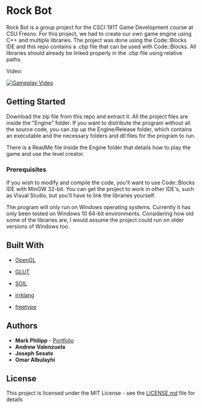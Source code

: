 # Rock Bot

Rock Bot is a group project for the CSCI 191T Game Development course at CSU Fresno. For this project, we had to create our own game engine using C++ and multiple libraries. The project was done using the Code::Blocks IDE and this repo contains a .cbp file that can be used with Code::Blocks. All libraries should already be linked properly in the .cbp file using relative paths.

Video:

[![Gameplay Video](https://img.youtube.com/vi/X5drQzdHJLY/0.jpg)](https://www.youtube.com/watch?v=X5drQzdHJLY)

## Getting Started

Download the zip file from this repo and extract it. All the project files are inside the "Engine" folder. If you want to distribute the program without all the source code, you can zip up the Engine/Release folder, which contains an executable and the necessary folders and dll files for the program to run.

There is a ReadMe file inside the Engine folder that details how to play the game and use the level creator.

### Prerequisites

If you wish to modify and compile the code, you'll want to use Code::Blocks IDE with MinGW 32-bit. You can get the project to work in other IDE's, such as Visual Studio, but you'll have to link the libraries yourself.

The program will only run on Windows operating systems. Currently it has only been tested on Windows 10 64-bit environments. Considering how old some of the libraries are, I would assume the project could run on older versions of Windows too.

## Built With

* [OpenGL](https://www.opengl.org/)

* [GLUT](https://www.opengl.org/resources/libraries/glut/glut_downloads.php)

* [SOIL](http://www.lonesock.net/soil.html)

* [irrklang](https://www.ambiera.com/irrklang/)

* [freetype](https://www.freetype.org/)

## Authors

* **Mark Philipp** - [Portfolio](https://markallenphilipp.wordpress.com/)
* **Andrew Valenzuela**
* **Joseph Sesate**
* **Omar Albulayhi**

## License

This project is licensed under the MIT License - see the [LICENSE.md](LICENSE.md) file for details
